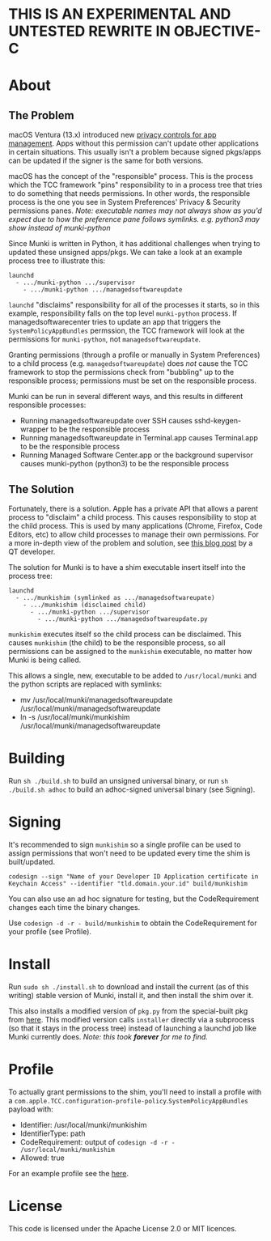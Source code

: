 # THIS IS AN EXPERIMENTAL AND UNTESTED REWRITE IN OBJECTIVE-C


# About

## The Problem

macOS Ventura (13.x) introduced new [privacy controls for app management](https://developer.apple.com/documentation/devicemanagement/privacypreferencespolicycontrol/services/identity?language=objc). Apps without this permission can't update other applications in certain situations. This usually isn't a problem because signed pkgs/apps can be updated if the signer is the same for both versions.

macOS has the concept of the "responsible" process. This is the process which the TCC framework "pins" responsibility to in a process tree that tries to do something that needs permissions. In other words, the responsible process is the one you see in System Preferences' Privacy & Security permissions panes. *Note: executable names may not always show as you'd expect due to how the preference pane follows symlinks. e.g. python3 may show instead of munki-python*

Since Munki is written in Python, it has additional challenges when trying to updated these unsigned apps/pkgs. We can take a look at an example process tree to illustrate this:

```
launchd
  - .../munki-python .../supervisor
    - .../munki-python .../managedsoftwareupdate
```

`launchd` "disclaims" responsibility for all of the processes it starts, so in this example, responsibility falls on the top level `munki-python` process. If managedsoftwarecenter tries to update an app that triggers the `SystemPolicyAppBundles` permssion, the TCC framework will look at the permissions for `munki-python`, not `managedsoftwareupdate`.

Granting permissions (through a profile or manually in System Preferences) to a child process (e.g. `managedsoftwareupdate`) does *not* cause the TCC framework to stop the permissions check from "bubbling" up to the responsible process; permissions must be set on the responsible process.

Munki can be run in several different ways, and this results in different responsible processes:

* Running managedsoftwareupdate over SSH causes sshd-keygen-wrapper to be the responsible process
* Running managedsoftwareupdate in Terminal.app causes Terminal.app to be the responsible process
* Running Managed Software Center.app or the background supervisor causes munki-python (python3) to be the responsible process

## The Solution

Fortunately, there is a solution. Apple has a private API that allows a parent process to "disclaim" a child process. This causes responsibility to stop at the child process. This is used by many applications (Chrome, Firefox, Code Editors, etc) to allow child processes to manage their own permissions. For a more in-depth view of the problem and solution, see [this blog post](https://www.qt.io/blog/the-curious-case-of-the-responsible-process) by a QT developer.

The solution for Munki is to have a shim executable insert itself into the process tree:

```
launchd
  - .../munkishim (symlinked as .../managedsoftwareupate)
    - .../munkishim (disclaimed child)
      - .../munki-python .../supervisor
        - .../munki-python .../managedsoftwareupdate.py
```

`munkishim` executes itself so the child process can be disclaimed. This causes `munkishim` (the child) to be the responsible process, so all permissions can be assigned to the `munkishim` executable, no matter how Munki is being called.

This allows a single, new, executable to be added to `/usr/local/munki` and the python scripts are replaced with symlinks:

* mv /usr/local/munki/managedsoftwareupdate /usr/local/munki/managedsoftwareupdate
* ln -s /usr/local/munki/munkishim /usr/local/munki/managedsoftwareupdate

# Building

Run `sh ./build.sh` to build an unsigned universal binary, or run `sh ./build.sh adhoc` to build an adhoc-signed universal binary (see Signing).

# Signing

It's recommended to sign `munkishim` so a single profile can be used to assign permissions that won't need to be updated every time the shim is built/updated.

`codesign --sign "Name of your Developer ID Application certificate in Keychain Access" --identifier "tld.domain.your.id" build/munkishim`

You can also use an ad hoc signature for testing, but the CodeRequirement changes each time the binary changes.

Use `codesign -d -r - build/munkishim` to obtain the CodeRequirement for your profile (see Profile).

# Install

Run `sudo sh ./install.sh` to download and install the current (as of this writing) stable version of Munki, install it, and then install the shim over it.

This also installs a modified version of `pkg.py` from the special-built pkg from [here](https://groups.google.com/g/munki-dev/c/hFy4y4g4okc). This modified version calls `installer` directly via a subprocess (so that it stays in the process tree) instead of launching a launchd job like Munki currently does. *Note: this took **forever** for me to find.*

# Profile

To actually grant permissions to the shim, you'll need to install a profile with a `com.apple.TCC.configuration-profile-policy`.`SystemPolicyAppBundles` payload with:

* Identifier: /usr/local/munki/munkishim
* IdentifierType: path
* CodeRequirement: output of `codesign -d -r - /usr/local/munki/munkishim`
* Allowed: true

For an example profile see the [here](https://groups.google.com/g/munki-dev/c/hFy4y4g4okc).

# License

This code is licensed under the Apache License 2.0 or MIT licences.
